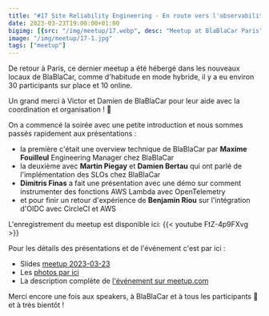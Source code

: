 ```yaml
---
title: "#17 Site Reliability Engineering - En route vers l'observabilité 🚗"
date: 2023-03-23T19:00:00+01:00
bigimg: [{src: "/img/meetup/17.webp", desc: "Meetup at BlaBlaCar Paris"}]
image: "/img/meetup/17-1.jpg"
tags: ["meetup"]
---
```


De retour à Paris, ce dernier meetup a été hébergé dans les nouveaux locaux de BlaBlaCar, comme d'habitude en mode hybride, il y a eu environ 30 participants sur place et 10 online. 

Un grand merci à Victor et Damien de BlaBlaCar pour leur aide avec la coordination et organisation ! 🙏 

On a commencé la soirée avec une petite introduction et nous sommes passés rapidement aux présentations :

* la première c'était une overview technique de BlaBlaCar par **Maxime Fouilleul** Engineering Manager chez BlaBlaCar
* la deuxième avec **Martin Piegay** et **Damien Bertau** qui ont parlé de l'implémentation des SLOs chez BlaBlaCar
* **Dimitris Finas** a fait une présentation avec une démo sur comment instrumenter des fonctions AWS Lambda avec OpenTelemetry
* et pour finir un retour d'expérience de **Benjamin Riou** sur l'intégration d'OIDC avec CircleCI et AWS

<!--more-->

L'enregistrement du meetup est disponible ici:
{{< youtube FtZ-4p9FXvg >}}


Pour les détails des présentations et de l'événement c'est par ici :

* Slides [meetup 2023-03-23](https://github.com/sre-france/meetups/tree/main/meetups/2023-03-23)
* Les [photos par ici](https://www.meetup.com/site-reliability-engineering-france/photos/33381981/)
* La description complète de [l'événement sur meetup.com](https://www.meetup.com/site-reliability-engineering-france/events/292086832/)

Merci encore une fois aux speakers, à BlaBlaCar et à tous les participants 🙏 et à très bientôt !
